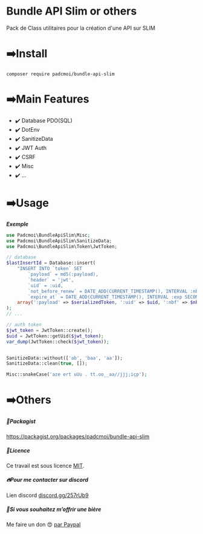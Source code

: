 # Bundle API Slim or others
Pack de Class utilitaires pour la création d'une API sur SLIM

# ➡️Install
```
composer require padcmoi/bundle-api-slim
```

# ➡️Main Features
- ✔️ Database PDO(SQL)
- ✔️ DotEnv
- ✔️ SanitizeData
- ✔️ JWT Auth
- ✔️ CSRF
- ✔️ Misc
- ✔️ ...

# ➡️Usage
***Exemple***
```php
use Padcmoi\BundleApiSlim\Misc;
use Padcmoi\BundleApiSlim\SanitizeData;
use Padcmoi\BundleApiSlim\Token\JwtToken;

// database
$lastInsertId = Database::insert(
    "INSERT INTO `token` SET
        `payload` = md5(:payload),
        `header` = 'jwt',
        `uid` = :uid,
        `not_before_renew` = DATE_ADD(CURRENT_TIMESTAMP(), INTERVAL :nbf SECOND),
        `expire_at` = DATE_ADD(CURRENT_TIMESTAMP(), INTERVAL :exp SECOND)",
    array(':payload' => $serializedToken, ':uid' => $uid, ':nbf' => $nbf, ':exp' => $expire)
);
// ...

// auth token
$jwt_token = JwtToken::create();
$uid = JwtToken::getUid($jwt_token);
var_dump(JwtToken::check($jwt_token));


SanitizeData::without(['ab', 'baa', 'aa']);
SanitizeData::clean(true, []);

Misc::snakeCase('aze ert uUu . tt.oo__aa//jjj;içp');
```

# ➡️Others
##### 🧳Packagist
https://packagist.org/packages/padcmoi/bundle-api-slim

##### 🔖Licence
Ce travail est sous licence [MIT](/LICENSE).

##### 🔥Pour me contacter sur discord
Lien discord [discord.gg/257rUb9](https://discord.gg/257rUb9)

##### 🍺Si vous souhaitez m’offrir une bière
Me faire un don 😍 [par Paypal](https://www.paypal.com/paypalme/Julien06100?locale.x=fr_FR)